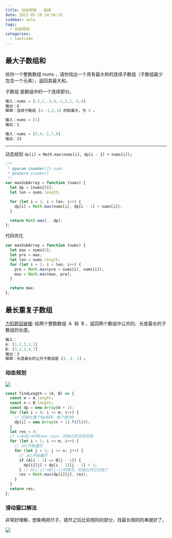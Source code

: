 ```yaml
---
title: 动态规划 - 连续
date: 2022-05-10 14:56:33
sidebar: auto
tags:
  - 动态规划
categories:
  - leetcode
---
```


## 最大子数组和

给你一个整数数组 nums ，请你找出一个具有最大和的连续子数组（子数组最少包含一个元素），返回其最大和。

子数组 是数组中的一个连续部分。

```js
输入：nums = [-2,1,-3,4,-1,2,1,-5,4]
输出：6
解释：连续子数组 [4,-1,2,1] 的和最大，为 6 。

输入：nums = [1]
输出：1

输入：nums = [5,4,-1,7,8]
输出：23
```

---

动态规划 `dp[i] = Math.max(nums[i], dp[i - 1] + nums[i]);`

```js
/**
 * @param {number[]} nums
 * @return {number}
 */
var maxSubArray = function (nums) {
  let dp = [nums[0]];
  let len = nums.length;

  for (let i = 1; i < len; i++) {
    dp[i] = Math.max(nums[i], dp[i - 1] + nums[i]);
  }

  return Math.max(...dp);
};
```

代码优化

```js
var maxSubArray = function (nums) {
  let max = nums[0];
  let pre = max;
  let len = nums.length;
  for (let i = 1; i < len; i++) {
    pre = Math.max(pre + nums[i], nums[i]);
    max = Math.max(max, pre);
  }

  return max;
};
```

## 最长重复子数组

[力扣题目链接](https://leetcode-cn.com/problems/maximum-length-of-repeated-subarray/): 给两个整数数组  A  和  B ，返回两个数组中公共的、长度最长的子数组的长度。

```js
输入：
A: [1,2,3,2,1]
B: [3,2,1,4,7]
输出：3
解释：长度最长的公共子数组是 [3, 2, 1] 。
```

### 动态规划

![](https://pic.leetcode-cn.com/9b80364c7936ad0fdca0e9405025b2a207a10322e16872a6cb68eb163dee25ee-image.png)

```js
const findLength = (A, B) => {
  const m = A.length;
  const n = B.length;
  const dp = new Array(m + 1);
  for (let i = 0; i <= m; i++) {
    // 初始化整个dp矩阵，每个值为0
    dp[i] = new Array(n + 1).fill(0);
  }
  let res = 0;
  // i=0或j=0的base case，初始化时已经包括
  for (let i = 1; i <= m; i++) {
    // 从1开始遍历
    for (let j = 1; j <= n; j++) {
      // 从1开始遍历
      if (A[i - 1] == B[j - 1]) {
        dp[i][j] = dp[i - 1][j - 1] + 1;
      } // A[i-1]!=B[j-1]的情况，初始化时已包括了
      res = Math.max(dp[i][j], res);
    }
  }
  return res;
};
```

### 滑动窗口解法

非常好理解，想象两把尺子，错开之后比较相同的部分，找最长相同的串就好了。

![](https://pic.leetcode-cn.com/9ed48b9b51214a8bafffcad17356d438b4c969b4999623247278d23f1e43977f-%E9%94%99%E5%BC%80%E6%AF%94%E8%BE%83.gif)
